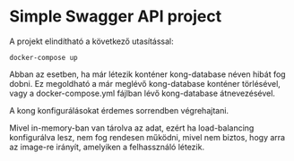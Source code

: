 # Simple Swagger API project
A projekt elindítható a következő utasítással:
```
docker-compose up
```
Abban az esetben, ha már létezik konténer kong-database néven hibát fog dobni. Ez megoldható a már meglévő kong-database konténer törlésével, vagy a docker-compose.yml fájlban lévő kong-database átnevezésével.

A kong konfigurálásokat érdemes sorrendben végrehajtani.

Mivel in-memory-ban van tárolva az adat, ezért ha load-balancing konfigurálva lesz, nem fog rendesen működni, mivel nem biztos, hogy arra az image-re irányít, amelyiken a felhassználó létezik.

